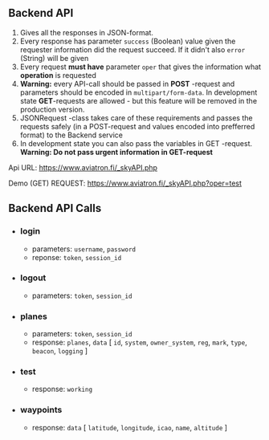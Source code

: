 ## Backend API

1. Gives all the responses in JSON-format.
2. Every response has parameter `success` (Boolean) value given the requester information did the request succeed. If it didn't also `error` (String) will be given
3. Every request **must have** parameter `oper` that gives the information what **operation** is requested
4. **Warning:** every API-call should be passed in **POST** -request and parameters should be encoded in `multipart/form-data`. In development state **GET**-requests are allowed - but this feature will be removed in the production version.
5. JSONRequest -class takes care of these requirements and passes the requests safely (in a POST-request and values encoded into prefferred format) to the Backend service
6. In development state you can also pass the variables in GET -request. **Warning: Do not pass urgent information in GET-request**

Api URL: https://www.aviatron.fi/_skyAPI.php

Demo (GET) REQUEST: https://www.aviatron.fi/_skyAPI.php?oper=test

## Backend API Calls

- ### login
  - parameters: `username`, `password`
  - reponse: `token`, `session_id`
- ### logout
  - parameters: `token`, `session_id`
- ### planes
  - parameters: `token`, `session_id`
  - response: `planes`, `data` [ `id`, `system`, `owner_system`, `reg`, `mark`, `type`, `beacon`, `logging` ]
- ### test
  - response: `working`
- ### waypoints
  - response: `data` [ `latitude`, `longitude`, `icao`, `name`, `altitude` ]
